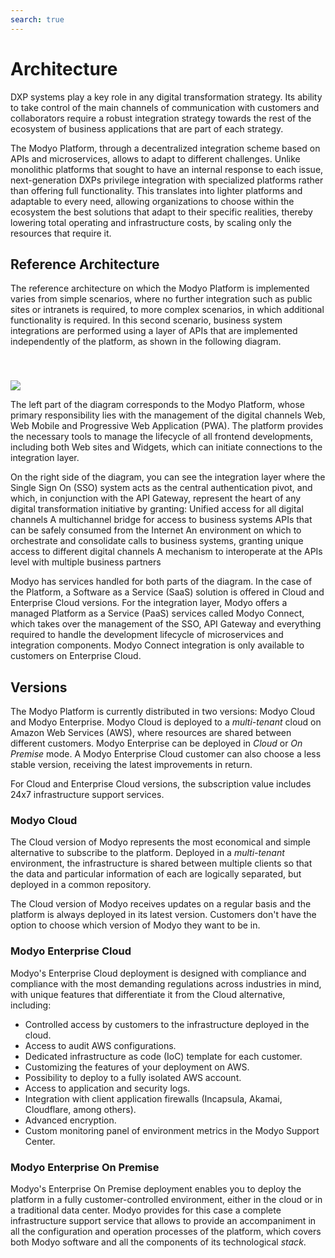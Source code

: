 ```yaml
---
search: true
---
```


# Architecture
DXP systems play a key role in any digital transformation strategy. Its ability to take control of the main channels of communication with customers and collaborators require a robust integration strategy towards the rest of the ecosystem of business applications that are part of each strategy.

The Modyo Platform, through a decentralized integration scheme based on APIs and microservices, allows to adapt to different challenges. Unlike monolithic platforms that sought to have an internal response to each issue, next-generation DXPs privilege integration with specialized platforms rather than offering full functionality. This translates into lighter platforms and adaptable to every need, allowing organizations to choose within the ecosystem the best solutions that adapt to their specific realities, thereby lowering total operating and infrastructure costs, by scaling only the resources that require it.


## Reference Architecture
The reference architecture on which the Modyo Platform is implemented varies from simple scenarios, where no further integration such as public sites or intranets is required, to more complex scenarios, in which additional functionality is required. In this second scenario, business system integrations are performed using a layer of APIs that are implemented independently of the platform, as shown in the following diagram.

 <img src="/assets/img/infrastructure/reference_architecture.png" style="margin-top: 40px;" /> 


The left part of the diagram corresponds to the Modyo Platform, whose primary responsibility lies with the management of the digital channels Web, Web Mobile and Progressive Web Application (PWA). The platform provides the necessary tools to manage the lifecycle of all frontend developments, including both Web sites and Widgets, which can initiate connections to the integration layer.

On the right side of the diagram, you can see the integration layer where the Single Sign On (SSO) system acts as the central authentication pivot, and which, in conjunction with the API Gateway, represent the heart of any digital transformation initiative by granting:
Unified access for all digital channels
A multichannel bridge for access to business systems
APIs that can be safely consumed from the Internet
An environment on which to orchestrate and consolidate calls to business systems, granting unique access to different digital channels
A mechanism to interoperate at the APIs level with multiple business partners

Modyo has services handled for both parts of the diagram. In the case of the Platform, a Software as a Service (SaaS) solution is offered in Cloud and Enterprise Cloud versions. For the integration layer, Modyo offers a managed Platform as a Service (PaaS) services called Modyo Connect, which takes over the management of the SSO, API Gateway and everything required to handle the development lifecycle of microservices and integration components. Modyo Connect integration is only available to customers on Enterprise Cloud.

## Versions

The Modyo Platform is currently distributed in two versions: Modyo Cloud and Modyo Enterprise. Modyo Cloud is deployed to a _multi-tenant_ cloud on Amazon Web Services (AWS), where resources are shared between different customers. Modyo Enterprise can be deployed in _Cloud_ or _On Premise_ mode. A Modyo Enterprise Cloud customer can also choose a less stable version, receiving the latest improvements in return.

For Cloud and Enterprise Cloud versions, the subscription value includes 24x7 infrastructure support services.

### Modyo Cloud

The Cloud version of Modyo represents the most economical and simple alternative to subscribe to the platform. Deployed in a _multi-tenant_ environment, the infrastructure is shared between multiple clients so that the data and particular information of each are logically separated, but deployed in a common repository.

The Cloud version of Modyo receives updates on a regular basis and the platform is always deployed in its latest version. Customers don't have the option to choose which version of Modyo they want to be in.


### Modyo Enterprise Cloud

Modyo's Enterprise Cloud deployment is designed with compliance and compliance with the most demanding regulations across industries in mind, with unique features that differentiate it from the Cloud alternative, including:
- Controlled access by customers to the infrastructure deployed in the cloud.
- Access to audit AWS configurations.
- Dedicated infrastructure as code (IoC) template for each customer.
- Customizing the features of your deployment on AWS.
- Possibility to deploy to a fully isolated AWS account.
- Access to application and security logs.
- Integration with client application firewalls (Incapsula, Akamai, Cloudflare, among others).
- Advanced encryption.
- Custom monitoring panel of environment metrics in the Modyo Support Center.


### Modyo Enterprise On Premise

Modyo's Enterprise On Premise deployment enables you to deploy the platform in a fully customer-controlled environment, either in the cloud or in a traditional data center. Modyo provides for this case a complete infrastructure support service that allows to provide an accompaniment in all the configuration and operation processes of the platform, which covers both Modyo software and all the components of its technological _stack_.

